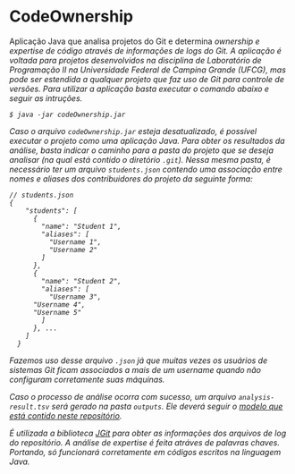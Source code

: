 <h1> CodeOwnership </h1>

Aplicação Java que analisa projetos do Git e determina <i>ownership<i> e <i>expertise<i> de código através de informações de logs do Git. A aplicação é voltada para projetos desenvolvidos na disciplina de Laboratório de Programação II na Universidade Federal de Campina Grande (UFCG), mas pode ser estendida a qualquer projeto que faz uso de Git para controle de versões. 
Para utilizar a aplicação basta executar o comando abaixo e seguir as intruções.

	$ java -jar codeOwnership.jar

Caso o arquivo `codeOwnership.jar` esteja desatualizado, é possível executar o projeto como uma aplicação Java. Para obter os resultados da análise, basta indicar o caminho para a pasta do projeto que se deseja analisar (na qual está contido o diretório `.git`). Nessa mesma pasta, é necessário ter um arquivo `students.json` contendo uma associação entre nomes e aliases dos contribuidores do projeto da seguinte forma:

```
// students.json
{
    "students": [
      {
        "name": "Student 1",
        "aliases": [
          "Username 1",
          "Username 2"
        ]
      },
      {
        "name": "Student 2",
        "aliases": [
          "Username 3",
	  "Username 4",
	  "Username 5"
        ]
      }, ...
    ]
  }
```
Fazemos uso desse arquivo `.json` já que muitas vezes os usuários de sistemas Git ficam associados a mais de um username quando não configuram corretamente suas máquinas.

Caso o processo de análise ocorra com sucesso, um arquivo `analysis-result.tsv` será gerado na pasta `outputs`. Ele deverá seguir o [modelo que está contido neste repositório](./outputs/analysis-result.example.tsv).

É utilizada a biblioteca [JGit](https://www.eclipse.org/jgit/) para obter as informações dos arquivos de log do repositório. 
A análise de expertise é feita atráves de palavras chaves. Portando, só funcionará corretamente em códigos escritos na linguagem Java. 
